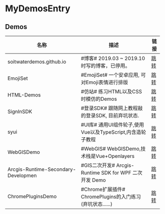 # MyDemosEntry

## Demos
名称|描述|链接
-|-|-
soitwaterdemos.github.io|#博客# 2019.03 ~ 2019.10 时写的博客，已停用。|[跳转](https://github.com/soitwaterdemos/soitwaterdemos.github.io)
EmojiSet|#EmojiSet# 一个安卓应用, 可对Emoji表情进行排版|[跳转](https://github.com/soitwaterdemos/EmojiSet)
HTML-Demos|#仿站# 练习HTML以及CSS时模仿的Demos|[跳转](https://github.com/soitwaterdemos/HTML-Demos)
SignInSDK|#登录SDK# 跟随网上教程敲的登录SDK, 目前弃坑状态.|[跳转](https://github.com/soitwaterdemos/SignInSDK)
syui|#UI库# 通用UI组件轮子,使用Vue以及TypeScript,内含造轮子教程|[跳转](https://github.com/soitwaterdemos/syui)
WebGISDemo|#WebGIS# WebGISDemo,技术栈是Vue+Openlayers|[跳转](https://github.com/soitwaterdemos/WebGISDemo)
Arcgis-Runtime-Secondary-Developmen|#GIS二次开发# Arcgis-Runtime SDK for WPF 二次开发 Demo|[跳转](https://github.com/soitwaterdemos/Arcgis-Runtime-Secondary-Developmen)
ChromePluginsDemo|#Chrome扩展插件# ChromePlugins的入门练习(弃坑状态......)|[跳转](https://github.com/soitwaterdemos/ChromePluginsDemo)